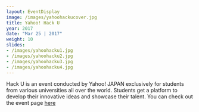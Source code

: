 ```yaml
---
layout: EventDisplay
image: /images/yahoohackucover.jpg
title: Yahoo! Hack U
year: 2017
date: "Mar 25 | 2017"
weight: 10
slides:
- /images/yahoohacku1.jpg
- /images/yahoohacku2.jpg
- /images/yahoohacku3.jpg
- /images/yahoohacku4.jpg
---
```


Hack U is an event conducted by Yahoo! JAPAN exclusively for students from various universities all over the world. Students get a platform to develop their innovative ideas and showcase their talent. 
You can check out the event page [here](https://hacku.yahoo.co.jp/iitb2017/)

